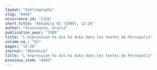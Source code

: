 ```yaml
---
layout: "bibliography"
slug: "8440"
occurrence_id: "1326"
short_title: "Akkadica 63 (1989), 12-26"
author: "Giovinazzo, Grazia"
publication_year: "1989"
title: "L´éxpression ha duš ha duka dans les textes de Persepolis"
volume_no_: "63"
pages: "12-26"
journal: "Akkadica"
title: "L´éxpression ha duš ha duka dans les textes de Persepolis"
previous_item: "8443"
---
```

